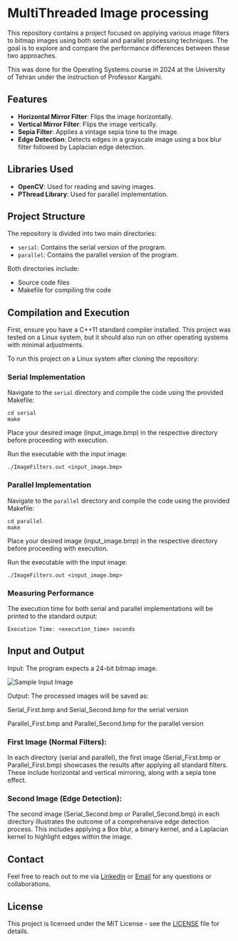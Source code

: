 # MultiThreaded Image processing

This repository contains a project focused on applying various image filters to bitmap images using both serial and parallel processing techniques. The goal is to explore and compare the performance differences between these two approaches.

This was done for the Operating Systems course in 2024 at the University of Tehran under the instruction of Professor Kargahi.

## Features

- **Horizontal Mirror Filter**: Flips the image horizontally.
- **Vertical Mirror Filter**: Flips the image vertically.
- **Sepia Filter**: Applies a vintage sepia tone to the image.
- **Edge Detection**: Detects edges in a grayscale image using a box blur filter followed by Laplacian edge detection.

## Libraries Used

- **OpenCV**: Used for reading and saving images.
- **PThread Library**: Used for parallel implementation.

## Project Structure

The repository is divided into two main directories:

- `serial`: Contains the serial version of the program.
- `parallel`: Contains the parallel version of the program.

Both directories include:
- Source code files
- Makefile for compiling the code

## Compilation and Execution

First, ensure you have a C++11 standard compiler installed.
This project was tested on a Linux system, but it should also run on other operating systems with minimal adjustments.

To run this project on a Linux system after cloning the repository:

### Serial Implementation

Navigate to the `serial` directory and compile the code using the provided Makefile:

```
cd serial
make
```
Place your desired image (input_image.bmp) in the respective directory before proceeding with execution.

Run the executable with the input image:

```
./ImageFilters.out <input_image.bmp>
```



### Parallel Implementation

Navigate to the `parallel` directory and compile the code using the provided Makefile:

```
cd parallel
make
```

Place your desired image (input_image.bmp) in the respective directory before proceeding with execution.

Run the executable with the input image:

```
./ImageFilters.out <input_image.bmp>
```

### Measuring Performance

The execution time for both serial and parallel implementations will be printed to the standard output:

```
Execution Time: <execution_time> seconds
```

## Input and Output

Input: The program expects a 24-bit bitmap image.

![Sample Input Image](https://github.com/Ali-Banihashemi/MultiThreaded_ImageProcessing/blob/main/Samples/input.png)

Output: The processed images will be saved as:

Serial_First.bmp and Serial_Second.bmp for the serial version

Parallel_First.bmp and Parallel_Second.bmp for the parallel version

### First Image (Normal Filters):

In each directory (serial and parallel), the first image (Serial_First.bmp or Parallel_First.bmp) showcases the results after applying all standard filters. These include horizontal and vertical mirroring, along with a sepia tone effect.

### Second Image (Edge Detection):

The second image (Serial_Second.bmp or Parallel_Second.bmp) in each directory illustrates the outcome of a comprehensive edge detection process. This includes applying a Box blur, a binary kernel, and a Laplacian kernel to highlight edges within the image.

## Contact
Feel free to reach out to me via [LinkedIn](https://www.linkedin.com/in/alibanihashemi02/) or [Email](mailto:alibanihashemi@outlook.com) for any questions or collaborations.

## License
This project is licensed under the MIT License - see the [LICENSE](LICENSE) file for details.
